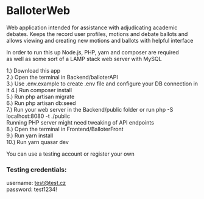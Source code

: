# BalloterWeb
Web application intended for assistance with adjudicating academic debates. Keeps the record user profiles, motions and debate ballots and allows viewing and creating new motions and ballots with helpful interface

In order to run this up Node.js, PHP, yarn and composer are required<br>
as well as some sort of a LAMP stack web server with MySQL<br>

1.) Download this app<br>
2.) Open the terminal in Backend/balloterAPI<br>
3.) Use .env.example to create .env file and configure your DB connection in it
4.) Run composer install<br>
5.) Run php artisan migrate<br>
6.) Run php artisan db:seed<br>
7.) Run your web server in the Backend/public folder or run php -S localhost:8080 -t ./public<br>
Running PHP server might need tweaking of API endpoints<br>
8.) Open the terminal in Frontend/BalloterFront<br>
9.) Run yarn install<br>
10.) Run yarn quasar dev<br>

You can use a testing account or register your own<br>
### Testing credentials:<br>
username: test@test.cz<br>
password: test1234!<br>


